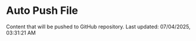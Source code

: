 # Auto Push File

Content that will be pushed to GitHub repository.
Last updated: 07/04/2025, 03:31:21 AM